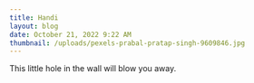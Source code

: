```yaml
---
title: Handi
layout: blog
date: October 21, 2022 9:22 AM
thumbnail: /uploads/pexels-prabal-pratap-singh-9609846.jpg
---
```

This little hole in the wall will blow you away.